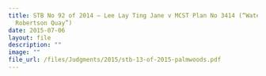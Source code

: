 ```yaml
---
title: STB No 92 of 2014 – Lee Lay Ting Jane v MCST Plan No 3414 (“Watermark
  Robertson Quay”)
date: 2015-07-06
layout: file
description: ""
image: ""
file_url: /files/Judgments/2015/stb-13-of-2015-palmwoods.pdf
---
```

